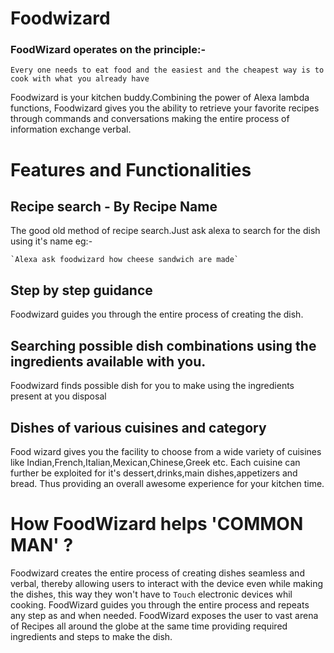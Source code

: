 # Foodwizard

### FoodWizard operates on the principle:- 
`Every one needs to eat food and the easiest and the cheapest way is to cook with what you already have`

Foodwizard is your kitchen buddy.Combining the power of Alexa lambda functions, Foodwizard gives you the ability to retrieve your favorite recipes through commands and conversations making the entire process of information exchange verbal.

# Features and Functionalities

## Recipe search - By Recipe Name

The good old method of recipe search.Just ask alexa to search for the dish using it's name eg:-

	`Alexa ask foodwizard how cheese sandwich are made`
## Step by step guidance

Foodwizard guides you through the entire process of creating the dish.

## Searching possible dish combinations using the ingredients available with you.

Foodwizard finds possible dish for you to make using the ingredients present at you disposal

## Dishes of various cuisines and category

Food wizard gives you the facility to choose from a wide variety of cuisines like Indian,French,Italian,Mexican,Chinese,Greek etc.
Each cuisine can further be exploited for it's dessert,drinks,main dishes,appetizers and bread.
Thus providing an overall awesome experience for your kitchen time.

# How FoodWizard helps 'COMMON MAN' ?

Foodwizard creates the entire process of creating dishes seamless and verbal, thereby allowing users to interact with the device even while making the dishes, this way they won't have to `Touch` electronic devices whil cooking.
FoodWizard guides you through the entire process and repeats any step as and when needed.
FoodWizard exposes the user to vast arena of Recipes all around the globe at the same time providing required ingredients and steps to make the dish.

